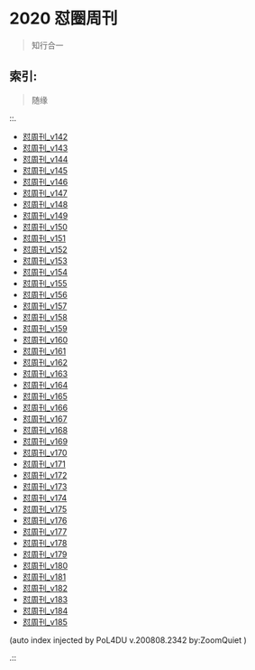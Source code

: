 # 2020 怼圈周刊
> 知行合一

## 索引:
> 随缘

::.

- [ 怼周刊_v142](142w.md)
- [ 怼周刊_v143](143w.md)
- [ 怼周刊_v144](144w.md)
- [ 怼周刊_v145](145w.md)
- [ 怼周刊_v146](146w.md)
- [ 怼周刊_v147](147w.md)
- [ 怼周刊_v148](148w.md)
- [ 怼周刊_v149](149w.md)
- [ 怼周刊_v150](150w.md)
- [ 怼周刊_v151](151w.md)
- [ 怼周刊_v152](152w.md)
- [ 怼周刊_v153](153w.md)
- [ 怼周刊_v154](154w.md)
- [ 怼周刊_v155](155w.md)
- [ 怼周刊_v156](156w.md)
- [ 怼周刊_v157](157w.md)
- [ 怼周刊_v158](158w.md)
- [ 怼周刊_v159](159w.md)
- [ 怼周刊_v160](160w.md)
- [ 怼周刊_v161](161w.md)
- [ 怼周刊_v162](162w.md)
- [ 怼周刊_v163](163w.md)
- [ 怼周刊_v164](164w.md)
- [ 怼周刊_v165](165w.md)
- [ 怼周刊_v166](166w.md)
- [ 怼周刊_v167](167w.md)
- [ 怼周刊_v168](168w.md)
- [ 怼周刊_v169](169w.md)
- [ 怼周刊_v170](170w.md)
- [ 怼周刊_v171](171w.md)
- [ 怼周刊_v172](172w.md)
- [ 怼周刊_v173](173w.md)
- [ 怼周刊_v174](174w.md)
- [ 怼周刊_v175](175w.md)
- [ 怼周刊_v176](176w.md)
- [ 怼周刊_v177](177w.md)
- [ 怼周刊_v178](178w.md)
- [ 怼周刊_v179](179w.md)
- [ 怼周刊_v180](180w.md)
- [ 怼周刊_v181](181w.md)
- [ 怼周刊_v182](182w.md)
- [ 怼周刊_v183](183w.md)
- [ 怼周刊_v184](184w.md)
- [ 怼周刊_v185](185w.md)

(auto index injected by 
PoL4DU v.200808.2342 by:ZoomQuiet
)

.::


